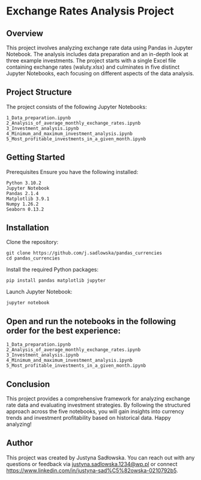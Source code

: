 # Exchange Rates Analysis Project

## Overview
This project involves analyzing exchange rate data using Pandas in Jupyter Notebook. The analysis includes data preparation and an in-depth look at three example investments. The project starts with a single Excel file containing exchange rates (waluty.xlsx) and culminates in five distinct Jupyter Notebooks, each focusing on different aspects of the data analysis.

## Project Structure
The project consists of the following Jupyter Notebooks:

    1_Data_preparation.ipynb  
    2_Analysis_of_average_monthly_exchange_rates.ipynb  
    3_Investment_analysis.ipynb  
    4_Minimum_and_maximum_investment_analysis.ipynb  
    5_Most_profitable_investments_in_a_given_month.ipynb

## Getting Started
Prerequisites
Ensure you have the following installed:

    Python 3.10.2  
    Jupyter Notebook  
    Pandas 2.1.4  
    Matplotlib 3.9.1  
    Numpy 1.26.2  
    Seaborn 0.13.2

## Installation
Clone the repository:  

    git clone https://github.com/j.sadlowska/pandas_currencies  
    cd pandas_currencies  
      
Install the required Python packages: 
 
    pip install pandas matplotlib jupyter  
      
Launch Jupyter Notebook:  
  
    jupyter notebook

## Open and run the notebooks in the following order for the best experience:  

    1_Data_preparation.ipynb  
    2_Analysis_of_average_monthly_exchange_rates.ipynb  
    3_Investment_analysis.ipynb  
    4_Minimum_and_maximum_investment_analysis.ipynb  
    5_Most_profitable_investments_in_a_given_month.ipynb

## Conclusion
This project provides a comprehensive framework for analyzing exchange rate data and evaluating investment strategies. By following the structured approach across the five notebooks, you will gain insights into currency trends and investment profitability based on historical data. Happy analyzing!

## Author
This project was created by Justyna Sadłowska. You can reach out with any questions or feedback via justyna.sadlowska.1234@wp.pl or connect https://www.linkedin.com/in/justyna-sad%C5%82owska-0210792b5.


